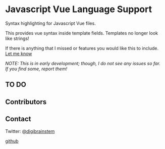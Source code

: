 # Javascript Vue Language Support #

Syntax highlighting for Javascript Vue files.

This provides vue syntax inside template fields. Templates no longer look like strings!

If there is anything that I missed or features you would like this to include. [Let me know](https://github.com/Digitalbrainstem/javascript-vue/issues)

*NOTE: This is in early development; though, I do not see any issues so far. If you find some, report them!*

## TO DO ##

## Contributors ##

## Contact ##

Twitter: [@digibrainstem](https://twitter.com/digibrainstem)

[github](https://github.com/DigitalBrainstem/ejs-grammar)
